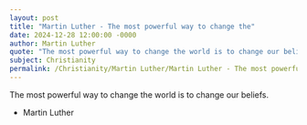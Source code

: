 ```yaml
---
layout: post
title: "Martin Luther - The most powerful way to change the"
date: 2024-12-28 12:00:00 -0000
author: Martin Luther
quote: "The most powerful way to change the world is to change our beliefs."
subject: Christianity
permalink: /Christianity/Martin Luther/Martin Luther - The most powerful way to change the
---
```


The most powerful way to change the world is to change our beliefs.

- Martin Luther
